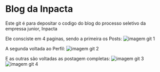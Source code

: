 # Blog da Inpacta

Este git é para depositar o codigo do blog do processo seletivo da empressa junior, Inpacta

Ele consciste em 4 paginas, sendo a primeira os Posts:
![imagem git 1](https://user-images.githubusercontent.com/30603702/143293880-57c536e3-c23b-4ebb-bbf5-0d4f845a4f56.png)

A segunda voltada ao Perfil:
![imagem git 2](https://user-images.githubusercontent.com/30603702/143293973-ae6521ca-3814-44dd-a801-d421a22889c0.png)

E as outras são voltadas as postagem completas:
![imagem git 3](https://user-images.githubusercontent.com/30603702/143294134-77157d05-bf6d-475e-a598-ed6d66de12f2.png)
![imagem git 4](https://user-images.githubusercontent.com/30603702/143294145-99192465-8410-4257-86de-e0abd0bf1367.png)
